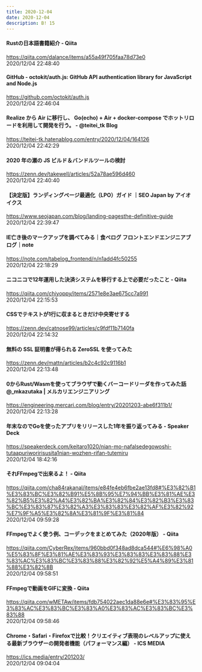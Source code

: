 ```yaml
---
title: 2020-12-04
date: 2020-12-04
description: B! 15
---
```


#### Rustの日本語書籍紹介 - Qiita
https://qiita.com/dalance/items/a55a49f705faa78d73e0<br>
2020/12/04 22:48:40<br>


#### GitHub - octokit/auth.js: GitHub API authentication library for JavaScript and Node.js
https://github.com/octokit/auth.js<br>
2020/12/04 22:46:04<br>


#### Realize から Air に移行し、 Go(echo) + Air + docker-compose でホットリロードを利用して開発を行う。 - @teitei_tk Blog
https://teitei-tk.hatenablog.com/entry/2020/12/04/164126<br>
2020/12/04 22:42:29<br>


#### 2020 年の瀬の JS ビルド＆バンドルツールの検討
https://zenn.dev/takewell/articles/52a78ae596d460<br>
2020/12/04 22:40:40<br>


#### 【決定版】ランディングページ最適化（LPO）ガイド ｜SEO Japan by アイオイクス
https://www.seojapan.com/blog/landing-pagesthe-definitive-guide<br>
2020/12/04 22:39:47<br>


#### IE亡き後のマークアップを調べてみる｜食べログ フロントエンドエンジニアブログ｜note
https://note.com/tabelog_frontend/n/n1add4fc50255<br>
2020/12/04 22:18:29<br>


#### ニコニコで12年運用した決済システムを移行する上で必要だったこと - Qiita
https://qiita.com/chiyoppy/items/2571e8e3ae675cc7a991<br>
2020/12/04 22:15:53<br>


#### CSSでテキストが1行に収まるときだけ中央寄せする
https://zenn.dev/catnose99/articles/c9fdf11b7140fa<br>
2020/12/04 22:14:32<br>


#### 無料の SSL 証明書が得られる ZeroSSL を使ってみた
https://zenn.dev/mattn/articles/b2c4c92c9116b1<br>
2020/12/04 22:13:48<br>


#### 0からRust/Wasmを使ってブラウザで動くバーコードリーダを作ってみた話 @_mkazutaka | メルカリエンジニアリング
https://engineering.mercari.com/blog/entry/20201203-abe6f311b1/<br>
2020/12/04 22:13:28<br>


#### 年末なのでGoを使ったアプリをリリースした1年を振り返ってみる - Speaker Deck
https://speakerdeck.com/keitaro1020/nian-mo-nafalsedegowoshi-tutaapuriworirisusita1nian-wozhen-rifan-tutemiru<br>
2020/12/04 18:42:16<br>


#### それFFmpegで出来るよ！ - Qiita
https://qiita.com/cha84rakanal/items/e84fe4eb6fbe2ae13fd8#%E3%82%B1%E3%83%BC%E3%82%B91%E5%8B%95%E7%94%BB%E3%81%AE%E3%82%B5%E3%82%A4%E3%82%BA%E3%82%84%E3%82%B3%E3%83%BC%E3%83%87%E3%82%A3%E3%83%83%E3%82%AF%E3%82%92%E7%9F%A5%E3%82%8A%E3%81%9F%E3%81%84<br>
2020/12/04 09:59:28<br>


#### FFmpegでよく使う例、コーデックをまとめてみた（2020年版） - Qiita
https://qiita.com/CyberRex/items/960bbd0f348ad8dca544#%E6%98%A0%E5%83%8F%E3%81%AE%E3%83%93%E3%83%83%E3%83%88%E3%83%AC%E3%83%BC%E3%83%88%E3%82%92%E5%A4%89%E3%81%88%E3%82%8B<br>
2020/12/04 09:58:51<br>


#### FFmpegで動画をGIFに変換 - Qiita
https://qiita.com/wMETAw/items/fdb754022aec1da88e6e#%E3%83%95%E3%83%AC%E3%83%BC%E3%83%A0%E3%83%AC%E3%83%BC%E3%83%88<br>
2020/12/04 09:58:46<br>


#### Chrome・Safari・Firefoxで比較！クリエイティブ表現のレベルアップに使える最新ブラウザーの開発者機能（パフォーマンス編） - ICS MEDIA
https://ics.media/entry/201203/<br>
2020/12/04 09:04:04<br>


